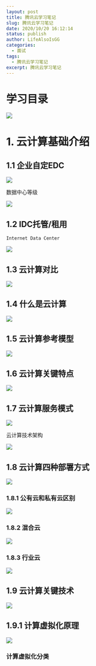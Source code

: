 ```yaml
---
layout: post
title: 腾讯云学习笔记
slug: 腾讯云学习笔记
date: 2020/10/20 16:12:14
status: publish
author: LifeAlsoIsGG
categories: 
  - 面试
tags: 
  - 腾讯云学习笔记
excerpt: 腾讯云学习笔记
---
```






# 学习目录



![](images/腾讯云学习笔记/学习目录.jpg)







# 1. 云计算基础介绍



## 1.1 企业自定EDC

![](images/腾讯云学习笔记/1.1_企业自建EDC-1.jpg)



数据中心等级

![](images/腾讯云学习笔记/1.1_企业自建EDC-2.jpg)





## 1.2 IDC托管/租用

`Internet Data Center`

![](images/腾讯云学习笔记/1.2_IDC托管&租用.jpg)





## 1.3 云计算对比

![](images/腾讯云学习笔记/1.3_云计算对比.jpg)





## 1.4 什么是云计算

![](images/腾讯云学习笔记/1.4_什么是云计算-1.jpg)





## 1.5 云计算参考模型

![](images/腾讯云学习笔记/1.5云计算参考模型.jpg)



## 1.6 云计算关键特点

![](images/腾讯云学习笔记/1.6云计算关键特点.jpg)



## 1.7 云计算服务模式

![](images/腾讯云学习笔记/1.7云计算服务模式.jpg)



云计算技术架构

![](images/腾讯云学习笔记/1.7云计算技术架构.jpg)



## 1.8 云计算四种部署方式

![](images/腾讯云学习笔记/1.8云计算四种部署方式.jpg)



### 1.8.1 公有云和私有云区别



![](images/腾讯云学习笔记/1.8公有云和私有云区别.jpg)



### 1.8.2 混合云

![](images/腾讯云学习笔记/1.8混合云.jpg)



### 1.8.3 行业云

![](images/腾讯云学习笔记/1.8行业云.jpg)



## 1.9 云计算关键技术

![](images/腾讯云学习笔记/1.9云计算关键技术.jpg)



## 1.9.1 计算虚拟化原理

![](images/腾讯云学习笔记/1.9计算虚拟化原理.jpg)



### 计算虚拟化分类



